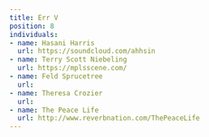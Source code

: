 ```yaml
---
title: Err V
position: 8
individuals:
- name: Hasani Harris
  url: https://soundcloud.com/ahhsin
- name: Terry Scott Niebeling
  url: https://mplsscene.com/
- name: Feld Sprucetree
  url: 
- name: Theresa Crozier
  url: 
- name: The Peace Life
  url: http://www.reverbnation.com/ThePeaceLife
---
```


